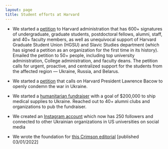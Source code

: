 ```yaml
---
layout: page
title: Student efforts at Harvard
---
```


- We started a [petition](https://docs.google.com/document/d/1atJkrtuEznrbZtD-2Y8QLWbsg8_A-mLea3p0GkGCFs0/edit) to Harvard administration that has 600+ signatures of undergraduate, graduate students, postdoctoral fellows, alumni, staff, and 40+ faculty members, as well as unequivocal support of Harvard Graduate Student Union (HGSU) and Slavic Studies department (which has signed a petition as an organization for the first time in its history). Emailed the petition to 50+ people, including top university administration, College administration, and faculty deans. The petition calls for urgent, proactive, and centralized support for the students from the affected region — Ukraine, Russia, and Belarus. 

- We started a [petition](https://docs.google.com/document/d/1JLEnd4f3w74xnmzyqn_TY6doFdedSpqFFFqGJ5ODqA0/edit) that calls on Harvard President Lawrence Bacow to openly condemn the war in Ukraine.

- We started a [humanitarian fundraiser](https://www.gofundme.com/f/humanitarian-aid-save-ukraine) with a goal of $200,000 to ship medical supplies to Ukraine. Reached out to 40+ alumni clubs and organizations to pub the fundraiser. 

- We created an [Instagram account](https://www.instagram.com/harvard.ukraine/) which now has 250 followers and connected to other Ukrainian organizations in US universities on social media 

- We wrote the foundation for [this Crimson editorial](https://www.thecrimson.com/article/2022/3/1/editorial-ukraine/) [published 03/01/2022]
